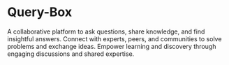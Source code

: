 # Query-Box
A collaborative platform to ask questions, share knowledge, and find insightful answers. Connect with experts, peers, and communities to solve problems and exchange ideas. Empower learning and discovery through engaging discussions and shared expertise.

